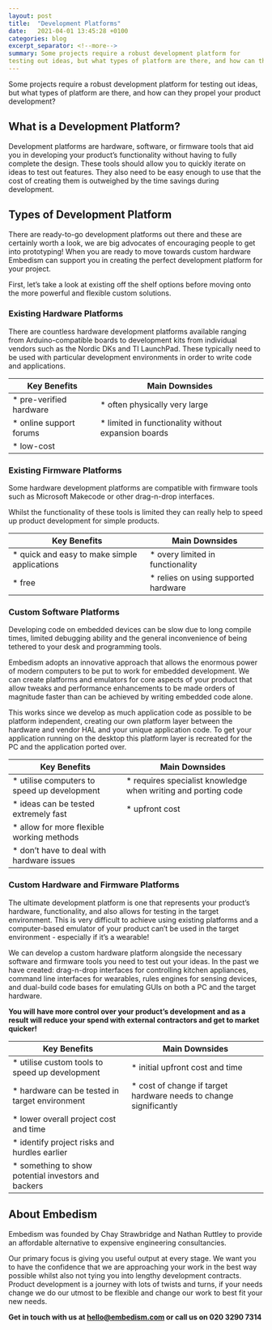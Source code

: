 ```yaml
---
layout: post
title:  "Development Platforms"
date:   2021-04-01 13:45:28 +0100
categories: blog
excerpt_separator: <!--more-->
summary: Some projects require a robust development platform for 
testing out ideas, but what types of platform are there, and how can they propel your product development?
---
```

Some projects require a robust development platform for 
testing out ideas, but what types of platform are there, and how can they propel your product development?
<!--more-->

## What is a Development Platform?

Development platforms are hardware, software, or firmware tools that aid you in developing your product’s functionality without having to fully complete the design. These tools should allow you to quickly iterate on ideas to test out features. They also need to be easy enough to use that the cost of creating them is outweighed by the time savings during development.

## Types of Development Platform

There are ready-to-go development platforms out there and these are certainly worth a look, we are big advocates of encouraging people to get into prototyping! When you are ready to move towards custom hardware Embedism can support you in creating the perfect development platform for your project.

First, let’s take a look at existing off the shelf options before moving onto the more powerful and flexible custom solutions.

### Existing Hardware Platforms

There are countless hardware development platforms available ranging from Arduino-compatible boards to development kits from individual vendors such as the Nordic DKs and TI LaunchPad. These typically need to be used with particular development environments in order to write code and applications.

Key Benefits | Main Downsides
--- | ---
* pre-verified hardware | * often physically very large
* online support forums | * limited in functionality without expansion boards
* low-cost |

### Existing Firmware Platforms

Some hardware development platforms are compatible with firmware tools such as Microsoft Makecode or other drag-n-drop interfaces. 

Whilst the functionality of these tools is limited they can really help to speed up product development for simple products.

Key Benefits | Main Downsides
--- | ---
* quick and easy to make simple applications | * overy limited in functionality
* free | * relies on using supported hardware

### Custom Software Platforms

Developing code on embedded devices can be slow due to long compile times, limited debugging ability and the general inconvenience of being tethered to your desk and programming tools. 

Embedism adopts an innovative approach that allows the enormous power of modern computers to be put to work for embedded development. We can create platforms and emulators for core aspects of your product that allow tweaks and performance enhancements to be made orders of magnitude faster than can be achieved by writing embedded code alone.

This works since we develop as much application code as possible to be platform independent, creating our own platform layer between the hardware and vendor HAL and your unique application code. To get your application running on the desktop this platform layer is recreated for the PC and the application ported over.

Key Benefits | Main Downsides
--- | ---
* utilise computers to speed up development | * requires specialist knowledge when writing and porting code
* ideas can be tested extremely fast | * upfront cost
* allow for more flexible working methods |
* don’t have to deal with hardware issues |

### Custom Hardware and Firmware Platforms

The ultimate development platform is one that represents your product’s hardware, functionality, and also allows for testing in the target environment. This is very difficult to achieve using existing platforms and a computer-based emulator of your product can’t be used in the target environment - especially if it’s a wearable!

We can develop a custom hardware platform alongside the necessary software and firmware tools you need to test out your ideas. In the past we have created: drag-n-drop interfaces for controlling kitchen appliances, command line interfaces for wearables, rules engines for sensing devices, and dual-build code bases for emulating GUIs on both a PC and the target hardware.

**You will have more control over your product’s development and as a result will reduce your spend with external contractors and get to market quicker!**

Key Benefits | Main Downsides
--- | ---
* utilise custom tools to speed up development | * initial upfront cost and time
* hardware can be tested in target environment | * cost of change if target hardware needs to change significantly
* lower overall project cost and time |
* identify project risks and hurdles earlier |
* something to show potential investors and backers |

## About Embedism

Embedism was founded by Chay Strawbridge and Nathan Ruttley to provide an affordable alternative to expensive engineering consultancies.

Our primary focus is giving you useful output at every stage. We want you to have the confidence that we are approaching your work in the best way possible whilst also not tying you into lengthy development contracts. Product development is a journey with lots of twists and turns, if your needs change we do our utmost to be flexible and change our work to best fit your new needs.

**Get in touch with us at hello@embedism.com or call us on 020 3290 7314**